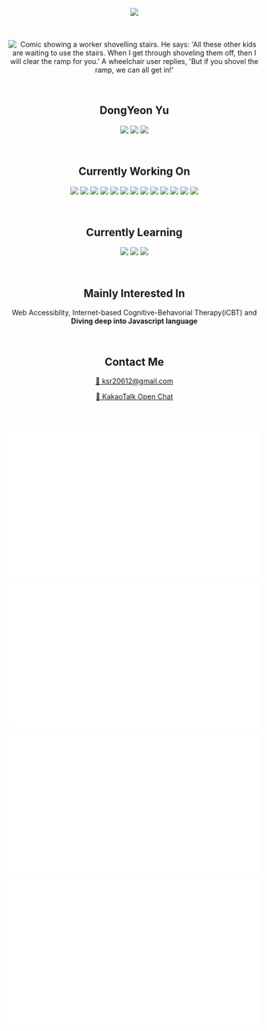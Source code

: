 <p align="center">
  <img src="https://hits.seeyoufarm.com/api/count/incr/badge.svg?url=https%3A%2F%2Fgithub.com%2Fksr20612&count_bg=%23555555&title_bg=%23555555&icon=github.svg&icon_color=%23E7E7E7&title=Hits&edge_flat=false" />
</p>
<br/>

<p align="center">
  <img src="https://github.com/ksr20612/ksr20612/assets/48278678/c8a5d098-6dc4-4af2-822d-443d7cddb5db" alt="Comic showing a worker shovelling stairs. He says: 'All these other kids are waiting to use the stairs. When I get through shoveling them off, then I will clear the ramp for you.' A wheelchair user replies, 'But if you shovel the ramp, we can all get in!'" width="auto" height="auto">
</p>

<br/> 
<p align="center">
  <h2 align="center"> DongYeon Yu </h2>
  <p align="center">
    <a href="https://blog.naver.com/naivethan"><img src="https://img.shields.io/badge/blog(naver)-03C75A?style=for-the-badge&logoColor=white"></a>
    <a href="https://velog.io/@ksr20612/"><img src="https://img.shields.io/badge/blog(velog)-20C997?style=for-the-badge&logo=Velog&logoColor=white"></a>
    <a href="https://www.linkedin.com/in/dongyeon-yu-06ab6827b/"><img src="https://img.shields.io/badge/linkedIn-0A66C2?style=for-the-badge&logo=LinkedIn&logoColor=white"></a>
  </p>
</p>

<br/>

<p align="center">
<h2 align="center"> Currently Working On </h2>
  <p align="center">
    <img src="https://img.shields.io/badge/React-61DAFB?style=for-the-badge&logo=React&logoColor=white"> <img src="https://img.shields.io/badge/Next.js-000000?style=for-the-badge&logo=Next.js&logoColor=white"> <img src="https://img.shields.io/badge/JavaScript-F7DF1E?style=for-the-badge&logo=Javascript&logoColor=white"> <img src="https://img.shields.io/badge/TypeScript-3178C6?style=for-the-badge&logo=Typescript&logoColor=white"> <img src="https://img.shields.io/badge/Redux-764ABC?style=for-the-badge&logo=Redux&logoColor=white"> <img src="https://img.shields.io/badge/ReactQuery-FF4154?style=for-the-badge&logo=ReactQuery&logoColor=white"> 
    <img src="https://img.shields.io/badge/styledcomponents-DB7093?style=for-the-badge&logo=styledcomponents&logoColor=white">
    <img src="https://img.shields.io/badge/TailwindCSS-06B6D4?style=for-the-badge&logo=TailwindCSS&logoColor=white">
    <img src="https://img.shields.io/badge/Jest-C21325?style=for-the-badge&logo=Jest&logoColor=white"> <img src="https://img.shields.io/badge/Cypress-17202C?style=for-the-badge&logo=Cypress&logoColor=white"> <img src="https://img.shields.io/badge/Playwright-2EAD33?style=for-the-badge&logo=Playwright&logoColor=white"> 
    <img src="https://img.shields.io/badge/Node.js-339933?style=for-the-badge&logo=Node.js&logoColor=white">
    <img src="https://img.shields.io/badge/Storybook-FF4785?style=for-the-badge&logo=Storybook&logoColor=white">
  </p>
</p>

<br/>

<p align="center">
  <h2 align="center"> Currently Learning </h2>
  <p align="center">
    <img src="https://img.shields.io/badge/Bit-592EC1?style=for-the-badge&logo=Bit&logoColor=white"> <img src="https://img.shields.io/badge/Nest.js-E0234E?style=for-the-badge&logo=NestJs&logoColor=white"> <img src="https://img.shields.io/badge/Zustand-3a62bc?style=for-the-badge&logoColor=white">
  </p>
</p>

<br/>

<p align="center">
  <h2 align="center"> Mainly Interested In </h2>
  <p align="center">
    Web Accessiblity, Internet-based Cognitive-Behavorial Therapy(iCBT) and <strong>Diving deep into Javascript language</strong>
  </p>
</p>

<br/>

<p align="center">
  <h2 align="center">Contact Me</h2>
  <p align="center">
    <a href="mailto: ksr20612@gmail.com" target="_blank">📧 ksr20612@gmail.com</a>
  </p>
  <p align="center">
    <a href="https://open.kakao.com/o/s1zUXMLf" target="_blank">
      🍫 KakaoTalk Open Chat
    </a>
  </p>
</p>

<br/> <br/>

<p align="center">
  <img src="https://raw.githubusercontent.com/ksr20612/gitStats/master/generated/overview.svg#gh-dark-mode-only" />
  <img src="https://raw.githubusercontent.com/ksr20612/gitStats/master/generated/overview.svg#gh-light-mode-only" />
  <img src="https://raw.githubusercontent.com/ksr20612/gitStats/master/generated/languages.svg#gh-dark-mode-only" />
  <img src="https://raw.githubusercontent.com/ksr20612/gitStats/master/generated/languages.svg#gh-light-mode-only" />
</p>

